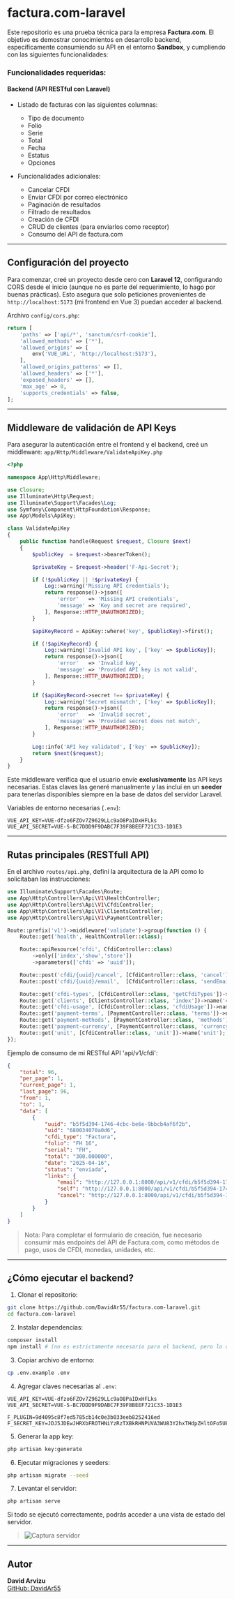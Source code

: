 # factura.com-laravel

Este repositorio es una prueba técnica para la empresa **Factura.com**. El objetivo es demostrar conocimientos en desarrollo backend, específicamente consumiendo su API en el entorno **Sandbox**, y cumpliendo con las siguientes funcionalidades:

### Funcionalidades requeridas:

#### Backend (API RESTful con Laravel)

- Listado de facturas con las siguientes columnas:
  - Tipo de documento
  - Folio
  - Serie
  - Total
  - Fecha
  - Estatus
  - Opciones

- Funcionalidades adicionales:
  - Cancelar CFDI
  - Enviar CFDI por correo electrónico
  - Paginación de resultados
  - Filtrado de resultados
  - Creación de CFDI
  - CRUD de clientes (para enviarlos como receptor)
  - Consumo del API de factura.com

---

## Configuración del proyecto

Para comenzar, creé un proyecto desde cero con **Laravel 12**, configurando CORS desde el inicio (aunque no es parte del requerimiento, lo hago por buenas prácticas). Esto asegura que solo peticiones provenientes de `http://localhost:5173` (mi frontend en Vue 3) puedan acceder al backend.

Archivo `config/cors.php`:

```php
return [
    'paths' => ['api/*', 'sanctum/csrf-cookie'],
    'allowed_methods' => ['*'],
    'allowed_origins' => [
        env('VUE_URL', 'http://localhost:5173'),
    ],
    'allowed_origins_patterns' => [],
    'allowed_headers' => ['*'],
    'exposed_headers' => [],
    'max_age' => 0,
    'supports_credentials' => false,
];
```

---

## Middleware de validación de API Keys

Para asegurar la autenticación entre el frontend y el backend, creé un middleware: `app/Http/Middleware/ValidateApiKey.php`

```php
<?php

namespace App\Http\Middleware;

use Closure;
use Illuminate\Http\Request;
use Illuminate\Support\Facades\Log;
use Symfony\Component\HttpFoundation\Response;
use App\Models\ApiKey;

class ValidateApiKey
{
    public function handle(Request $request, Closure $next)
    {
        $publicKey  = $request->bearerToken();

        $privateKey = $request->header('F-Api-Secret');

        if (!$publicKey || !$privateKey) {
            Log::warning('Missing API credentials');
            return response()->json([
                'error'   => 'Missing API credentials',
                'message' => 'Key and secret are required',
            ], Response::HTTP_UNAUTHORIZED);
        }

        $apiKeyRecord = ApiKey::where('key', $publicKey)->first();

        if (!$apiKeyRecord) {
            Log::warning('Invalid API key', ['key' => $publicKey]);
            return response()->json([
                'error'   => 'Invalid key',
                'message' => 'Provided API key is not valid',
            ], Response::HTTP_UNAUTHORIZED);
        }

        if ($apiKeyRecord->secret !== $privateKey) {
            Log::warning('Secret mismatch', ['key' => $publicKey]);
            return response()->json([
                'error'   => 'Invalid secret',
                'message' => 'Provided secret does not match',
            ], Response::HTTP_UNAUTHORIZED);
        }

        Log::info('API key validated', ['key' => $publicKey]);
        return $next($request);
    }
}
```

Este middleware verifica que el usuario envíe **exclusivamente** las API keys necesarias. Estas claves las generé manualmente y las incluí en un **seeder** para tenerlas disponibles siempre en la base de datos del servidor Laravel.

Variables de entorno necesarias (`.env`):

```env
VUE_API_KEY=VUE-dfzo6FZOv7Z9629LLc9aO8PaIDxHFLks
VUE_API_SECRET=VUE-S-BC7DDD9F9DABC7F39F8BEEF721C33-1D1E3
```

---

## Rutas principales (RESTfull API)

En el archivo `routes/api.php`, definí la arquitectura de la API como lo solicitaban las instrucciones:

```php
use Illuminate\Support\Facades\Route;
use App\Http\Controllers\Api\V1\HealthController;
use App\Http\Controllers\Api\V1\CfdiController;
use App\Http\Controllers\Api\V1\ClientsController;
use App\Http\Controllers\Api\V1\PaymentController;

Route::prefix('v1')->middleware('validate')->group(function () {
    Route::get('health', HealthController::class);

    Route::apiResource('cfdi', CfdiController::class)
        ->only(['index','show','store'])
        ->parameters(['cfdi' => 'uuid']);

    Route::post('cfdi/{uuid}/cancel', [CfdiController::class, 'cancel'])->name('cfdi.cancel');
    Route::post('cfdi/{uuid}/email',  [CfdiController::class, 'sendEmail'])->name('cfdi.email');

    Route::get('cfdi-types', [CfdiController::class, 'getCfdiTypes'])->name('cfdi.types');
    Route::get('clients', [ClientsController::class, 'index'])->name('clients');
    Route::get('cfdi-usage', [CfdiController::class, 'cfdiUsage'])->name('cfdi.usage');
    Route::get('payment-terms', [PaymentController::class, 'terms'])->name('payment.terms');
    Route::get('payment-methods', [PaymentController::class, 'methods'])->name('payment.methods');
    Route::get('payment-currency', [PaymentController::class, 'currency'])->name('payment.currency');
    Route::get('unit', [CfdiController::class, 'unit'])->name('unit');
});
```

Ejemplo de consumo de mi RESTful API 'api/v1/cfdi':
```json
{
    "total": 96,
    "per_page": 1,
    "current_page": 1,
    "last_page": 96,
    "from": 1,
    "to": 1,
    "data": [
        {
            "uuid": "b5f5d394-1746-4cbc-be6e-9bbcb4af6f2b",
            "uid": "680034070a0d6",
            "cfdi_type": "Factura",
            "folio": "FH 16",
            "serial": "FH",
            "total": "300.000000",
            "date": "2025-04-16",
            "status": "enviada",
            "links": {
                "email": "http://127.0.0.1:8000/api/v1/cfdi/b5f5d394-1746-4cbc-be6e-9bbcb4af6f2b/email",
                "self": "http://127.0.0.1:8000/api/v1/cfdi/b5f5d394-1746-4cbc-be6e-9bbcb4af6f2b",
                "cancel": "http://127.0.0.1:8000/api/v1/cfdi/b5f5d394-1746-4cbc-be6e-9bbcb4af6f2b/cancel"
            }
        }
    ]
}
```

> Nota: Para completar el formulario de creación, fue necesario consumir más endpoints del API de Factura.com, como métodos de pago, usos de CFDI, monedas, unidades, etc.
---

## ¿Cómo ejecutar el backend?

1. Clonar el repositorio:

```bash
git clone https://github.com/DavidAr55/factura.com-laravel.git
cd factura.com-laravel
```

2. Instalar dependencias:

```bash
composer install
npm install # (no es estrictamente necesario para el backend, pero lo dejo instalado)
```

3. Copiar archivo de entorno:

```bash
cp .env.example .env
```

4. Agregar claves necesarias al `.env`:

```env
VUE_API_KEY=VUE-dfzo6FZOv7Z9629LLc9aO8PaIDxHFLks
VUE_API_SECRET=VUE-S-BC7DDD9F9DABC7F39F8BEEF721C33-1D1E3

F_PLUGIN=9d4095c8f7ed5785cb14c0e3b033eeb8252416ed
F_SECRET_KEY=JDJ5JDEwJHRXbFROTHNiYzRzTXBkRHNPUVA3WU83Y2hxTHdpZHltOFo5UEdoMXVoakNKWTl5aDQwdTFT
```

5. Generar la app key:

```bash
php artisan key:generate
```

6. Ejecutar migraciones y seeders:

```bash
php artisan migrate --seed
```

7. Levantar el servidor:

```bash
php artisan serve
```

Si todo se ejecutó correctamente, podrás acceder a una vista de estado del servidor.

> ![Captura servidor](https://github.com/DavidAr55/factura.com-laravel/blob/main/public/Captura%20servidor.png?raw=true)

---

## Autor

**David Arvizu**  
[GitHub: DavidAr55](https://github.com/DavidAr55)